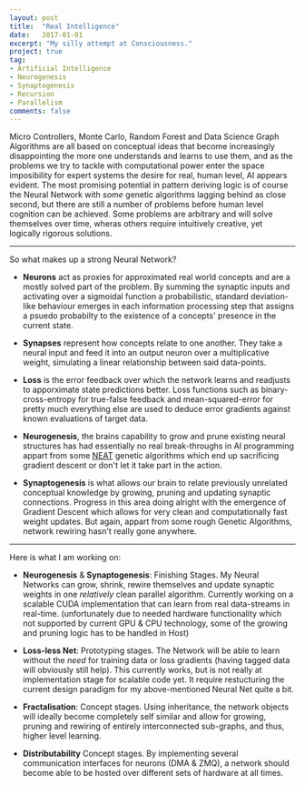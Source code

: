 ```yaml
---
layout: post
title:  "Real Intelligence"
date:   2017-01-01
excerpt: "My silly attempt at Consciousness."
project: true
tag:
- Artificial Intelligence 
- Neurogenesis
- Synaptogenesis
- Recursion
- Parallelism
comments: false
---
```


Micro Controllers, Monte Carlo, Random Forest and Data Science Graph Algorithms are all based on conceptual ideas that become increasingly disappointing the more one understands and learns to use them, and as the problems we try to tackle with computational power enter the space imposibility for expert systems the desire for real, human level, AI appears evident. The most promising potential in pattern deriving logic is of course the Neural Network with *some* genetic algorithms lagging behind as close second, but there are still a number of problems before human level cognition can be achieved. Some problems are arbitrary and will solve themselves over time, wheras others require intuitively creative, yet logically rigorous solutions.

------------------------------------------------------------

So what makes up a strong Neural Network?

* **Neurons** act as proxies for approximated real world concepts and are a mostly solved part of the problem. By summing the synaptic inputs and activating over a sigmoidal function a probabilistic, standard deviation-like behaviour emerges in each information processing step that assigns a psuedo probabilty to the existence of a concepts' presence in the current state.

* **Synapses** represent how concepts relate to one another. They take a neural input and feed it into an output neuron over a multiplicative weight, simulating a linear relationship between said data-points.

* **Loss** is the error feedback over which the network learns and readjusts to apporximate state predictions better. Loss functions such as binary-cross-entropy for true-false feedback and mean-squared-error for pretty much everything else are used to deduce error gradients against known evaluations of target data.

* **Neurogenesis**, the brains capability to grow and prune existing neural structures has had essentially no real break-throughs in AI programming appart from some [NEAT](https://en.wikipedia.org/wiki/Neuroevolution_of_augmenting_topologies) genetic algorithms which end up sacrificing gradient descent or don't let it take part in the action.

* **Synaptogenesis** is what allows our brain to relate previously unrelated conceptual knowledge by growing, pruning and updating synaptic connections. Progress in this area doing alright with the emergence of Gradient Descent which allows for very clean and computationally fast weight updates. But again, appart from some rough Genetic Algorithms, network rewiring hasn't really gone anywhere.

------------------------------------------------------------

Here is what I am working on:

* **Neurogenesis** & **Synaptogenesis**: Finishing Stages. My Neural Networks can grow, shrink, rewire themselves and update synaptic weights in one *relatively* clean parallel algorithm. Currently working on a scalable CUDA implementation that can learn from real data-streams in real-time. (unfortunately due to needed hardware functionality which not supported by current GPU & CPU technology, some of the growing and pruning logic has to be handled in Host)

* **Loss-less Net**: Prototyping stages. The Network will be able to learn without the *need* for training data or loss gradients (having tagged data will obviously still help). This currently works, but is not really at implementation stage for scalable code yet. It require restucturing the current design paradigm for my above-mentioned Neural Net quite a bit. 

* **Fractalisation**: Concept stages. Using inheritance, the network objects will ideally become completely self similar and allow for growing, pruning and rewiring of entirely interconnected sub-graphs, and thus, higher level learning.

* **Distributability** Concept stages. By implementing several communication interfaces for neurons (DMA & ZMQ), a network should become able to be hosted over different sets of hardware at all times.

